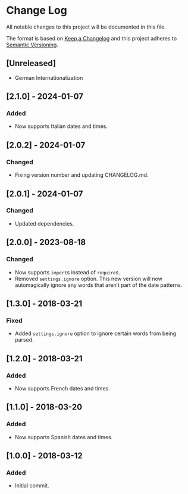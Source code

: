 # Change Log

All notable changes to this project will be documented in this file.

The format is based on [Keep a Changelog](http://keepachangelog.com/)
and this project adheres to [Semantic Versioning](http://semver.org/).

## [Unreleased]

- German Internationalization

## [2.1.0] - 2024-01-07

### Added

- Now supports Italian dates and times.

## [2.0.2] - 2024-01-07

### Changed

- Fixing version number and updating CHANGELOG.md.

## [2.0.1] - 2024-01-07

### Changed

- Updated dependencies.

## [2.0.0] - 2023-08-18

### Changed

- Now supports `import`s instead of `require`s.
- Removed `settings.ignore` option. This new version will now automagically ignore any words that aren’t part of the date patterns.

## [1.3.0] - 2018-03-21

### Fixed

- Added `settings.ignore` option to ignore certain words from being parsed.

## [1.2.0] - 2018-03-21

### Added

- Now supports French dates and times.

## [1.1.0] - 2018-03-20

### Added

- Now supports Spanish dates and times.

## [1.0.0] - 2018-03-12

### Added

- Initial commit.